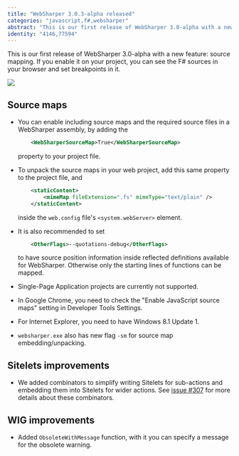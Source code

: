 ```yaml
---
title: "WebSharper 3.0.3-alpha released"
categories: "javascript,f#,websharper"
abstract: "This is our first release of WebSharper 3.0-alpha with a new feature: source mapping."
identity: "4146,77594"
---
```

This is our first release of WebSharper 3.0-alpha with a new feature: source mapping. If you enable it on your project, you can see the F# sources in your browser and set breakpoints in it.

![](https://i.imgur.com/IvLimDc.png)


## Source maps

* You can enable including source maps and the required source files in a WebSharper assembly, by adding the

    ```xml
        <WebSharperSourceMap>True</WebSharperSourceMap>
    ```

    property to your project file.

 * To unpack the source maps in your web project, add this same property to the project file, and

    ```xml
        <staticContent>
            <mimeMap fileExtension=".fs" mimeType="text/plain" />
        </staticContent>
    ```

    inside the `web.config` file's `<system.webServer>` element.

 * It is also recommended to set

    ```xml
        <OtherFlags>--quotations-debug</OtherFlags>
    ```

    to have source position information inside reflected definitions available for WebSharper. Otherwise only the starting lines of functions can be mapped.

 * Single-Page Application projects are currently not supported.

 * In Google Chrome, you need to check the "Enable JavaScript source maps" setting in Developer Tools Settings.

 * For Internet Explorer, you need to have Windows 8.1 Update 1.

 * `websharper.exe` also has new flag `-sm` for source map embedding/unpacking.


## Sitelets improvements

 * We added combinators to simplify writing Sitelets for sub-actions and embedding them into Sitelets for wider actions. See [issue #307](https://github.com/intellifactory/websharper/issues/307) for more details about these combinators.


## WIG improvements

 * Added `ObsoleteWithMessage` function, with it you can specify a message for the obsolete warning.
